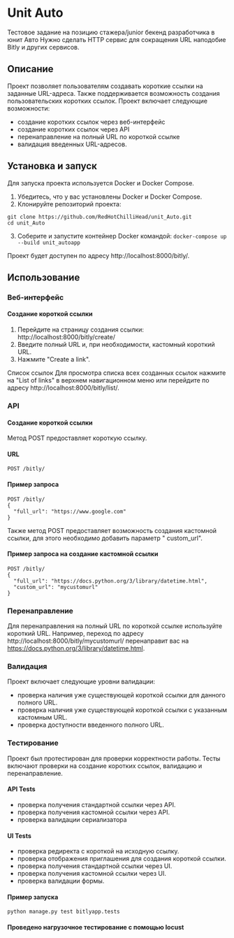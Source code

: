 # Unit Auto

Тестовое задание на позицию стажера/junior бекенд разработчика в юнит Авто
Нужно сделать HTTP сервис для сокращения URL наподобие Bitly и других сервисов.

## Описание

Проект позволяет пользователям создавать короткие ссылки на заданные URL-адреса. Также поддерживается возможность
создания пользовательских коротких ссылок. Проект включает следующие возможности:

- создание коротких ссылок через веб-интерфейс
- создание коротких ссылок через API
- перенаправление на полный URL по короткой ссылке
- валидация введенных URL-адресов.

## Установка и запуск

Для запуска проекта используется Docker и Docker Compose.

1. Убедитесь, что у вас установлены Docker и Docker Compose.
2. Клонируйте репозиторий проекта:

```
git clone https://github.com/RedHotChilliHead/unit_Auto.git
cd unit_Auto
```

3. Соберите и запустите контейнер Docker командой:
   `docker-compose up --build unit_autoapp`

Проект будет доступен по адресу http://localhost:8000/bitly/.

## Использование

### Веб-интерфейс

#### Создание короткой ссылки

1. Перейдите на страницу создания ссылки: http://localhost:8000/bitly/create/
2. Введите полный URL и, при необходимости, кастомный короткий URL.
3. Нажмите "Create a link".

Список ссылок
Для просмотра списка всех созданных ссылок нажмите на "List of links" в верхнем навигационном меню или перейдите по
адресу http://localhost:8000/bitly/list/.

### API

#### Создание короткой ссылки

Метод POST предоставляет короткую ссылку.

#### URL

`POST /bitly/`

#### Пример запроса

```http
POST /bitly/
{
  "full_url": "https://www.google.com"
}
```

Также метод POST предоставляет возможность создания кастомной ссылки, для этого необходимо добавить параметр "
custom_url".

#### Пример запроса на создание кастомной ссылки

```http
POST /bitly/
{
  "full_url": "https://docs.python.org/3/library/datetime.html",
  "custom_url": "mycustomurl"
}
```

### Перенаправление

Для перенаправления на полный URL по короткой ссылке используйте короткий URL. Например, переход по
адресу http://localhost:8000/bitly/mycustomurl/ перенаправит вас на https://docs.python.org/3/library/datetime.html.

### Валидация

Проект включает следующие уровни валидации:

- проверка наличия уже существующей короткой ссылки для данного полного URL.
- проверка наличия уже существующей короткой ссылки с указанным кастомным URL.
- проверка доступности введенного полного URL.

### Тестирование

Проект был протестирован для проверки корректности работы. Тесты включают проверки на создание коротких ссылок,
валидацию и перенаправление.

#### API Tests
- проверка получения стандартной ссылки через API.
- проверка получения кастомной ссылки через API.
- проверка валидации сериализатора

#### UI Tests
- проверка редиректа с короткой на исходную ссылку.
- проверка отображения приглашения для создания короткой ссылки.
- проверка получения стандартной ссылки через UI.
- проверка получения кастомной ссылки через UI.
- проверка валидации формы.

#### Пример запуска

```
python manage.py test bitlyapp.tests
```

#### Проведено нагрузочное тестирование с помощью locust
